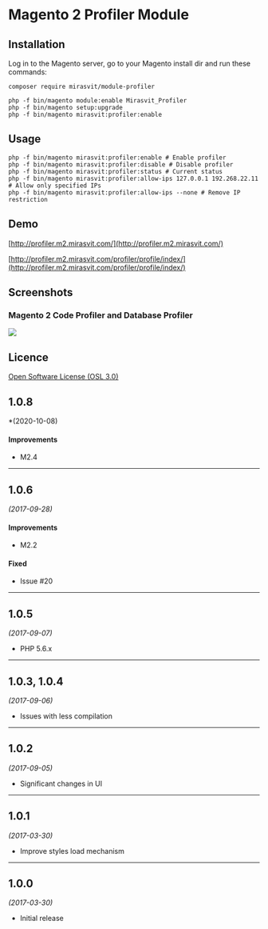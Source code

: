 # Magento 2 Profiler Module #

## Installation

Log in to the Magento server, go to your Magento install dir and run these commands:
```
composer require mirasvit/module-profiler

php -f bin/magento module:enable Mirasvit_Profiler
php -f bin/magento setup:upgrade
php -f bin/magento mirasvit:profiler:enable
```

## Usage

```
php -f bin/magento mirasvit:profiler:enable # Enable profiler
php -f bin/magento mirasvit:profiler:disable # Disable profiler
php -f bin/magento mirasvit:profiler:status # Current status
php -f bin/magento mirasvit:profiler:allow-ips 127.0.0.1 192.268.22.11 # Allow only specified IPs
php -f bin/magento mirasvit:profiler:allow-ips --none # Remove IP restriction
```

## Demo
[http://profiler.m2.mirasvit.com/](http://profiler.m2.mirasvit.com/)

[http://profiler.m2.mirasvit.com/profiler/profile/index/](http://profiler.m2.mirasvit.com/profiler/profile/index/)

## Screenshots
### Magento 2 Code Profiler and Database Profiler
![](http://mirasvit.com/media/profiler/v2.png)


## Licence
[Open Software License (OSL 3.0)](http://opensource.org/licenses/osl-3.0.php)

## 1.0.8
*(2020-10-08)
#### Improvements
* M2.4

---

## 1.0.6
*(2017-09-28)*

#### Improvements
* M2.2

#### Fixed
* Issue #20

---

## 1.0.5
*(2017-09-07)* 

* PHP 5.6.x

---

## 1.0.3, 1.0.4
*(2017-09-06)* 

* Issues with less compilation

---

## 1.0.2
*(2017-09-05)* 

* Significant changes in UI

---

## 1.0.1
*(2017-03-30)* 

* Improve styles load mechanism

---

## 1.0.0
*(2017-03-30)* 

* Initial release
